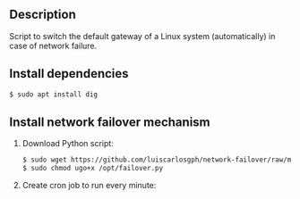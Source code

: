 Description
-----------

Script to switch the default gateway of a Linux system (automatically) in case of network failure.


Install dependencies
--------------------

```bash
$ sudo apt install dig
```

Install network failover mechanism
----------------------------------

1. Download Python script:

   ```bash
   $ sudo wget https://github.com/luiscarlosgph/network-failover/raw/main/src/failover.py -O /opt/failover.py
   $ sudo chmod ugo+x /opt/failover.py
   ```
   
3. Create cron job to run every minute:

